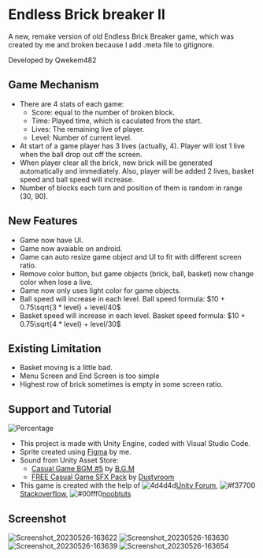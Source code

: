 # Endless Brick breaker II

A new, remake version of old Endless Brick Breaker game, which was created by me and broken because I add .meta file to gitignore. 

Developed by Qwekem482


## Game Mechanism
 - There are 4 stats of each game:
    - Score: equal to the number of broken block.
    - Time: Played time, which is caculated from the start.
    - Lives: The remaining live of player.
    - Level: Number of current level.
 - At start of a game player has 3 lives (actually, 4). Player will lost 1 live when the ball drop out off the screen. 
 - When player clear all the brick, new brick will be generated automatically and immediately. Also, player will be added 2 lives, basket speed and ball speed will increase.
 - Number of blocks each turn and position of them is random in range (30, 90). 

## New Features
 - Game now have UI.
 - Game now avaiable on android.
 - Game can auto resize game object and UI to fit with different screen ratio.
 - Remove color button, but game objects (brick, ball, basket) now change color when lose a live.
 - Game now only uses light color for game objects.
 - Ball speed will increase in each level. Ball speed formula: $10 + 0.75\sqrt{3 * level} + level/40$
 - Basket speed will increase in each level. Basket speed formula: $10 + 0.75\sqrt{4 * level} + level/30$

## Existing Limitation
 - Basket moving is a little bad.
 - Menu Screen and End Screen is too simple
 - Highest row of brick sometimes is empty in some screen ratio.
 
## Support and Tutorial
 ![Percentage](https://user-images.githubusercontent.com/80797630/216106474-3f61e883-1114-42af-acfd-2af312b6d185.png)

 - This project is made with Unity Engine, coded with Visual Studio Code.
 - Sprite created using [Figma](https://www.figma.com/ "Figma") by me.
 - Sound from Unity Asset Store: 
      - [Casual Game BGM #5](https://assetstore.unity.com/packages/audio/music/casual-game-bgm-5-135943) by [B.G.M](https://assetstore.unity.com/publishers/9381 "B.G.M")
      - [FREE Casual Game SFX Pack](https://assetstore.unity.com/packages/audio/sound-fx/free-casual-game-sfx-pack-54116) by [Dustyroom](https://assetstore.unity.com/publishers/16150 "Dustyroom")
 - This game is created with the help of ![4d4d4d](https://placehold.co/15x15/4d4d4d/4d4d4d.png)[Unity Forum](https://forum.unity.com/ "Unity Forum"), ![#f37700](https://placehold.co/15x15/f37700/f37700.png)[Stackoverflow](https://stackoverflow.com/ "Stackoverflow"), ![#00fff0](https://placehold.co/15x15/00fff0/00fff0.png)[noobtuts](https://noobtuts.com/unity/2d-arkanoid-game "noobtuts")
 
## Screenshot
![Screenshot_20230526-163622](https://github.com/Qwekem482/EndlessBrickBreaker/assets/80797630/d37c300a-ecf8-47bb-b504-049b170e0783)
![Screenshot_20230526-163630](https://github.com/Qwekem482/EndlessBrickBreaker/assets/80797630/779dfde7-1627-4b38-a037-4029b7d48eb4)
![Screenshot_20230526-163639](https://github.com/Qwekem482/EndlessBrickBreaker/assets/80797630/4c58c896-ce49-4ac8-8167-8c5cf3836b09)
![Screenshot_20230526-163654](https://github.com/Qwekem482/EndlessBrickBreaker/assets/80797630/b9a75bce-29f2-4114-99c2-f60dd1118673)


